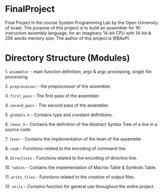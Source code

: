 # FinalProject
 Final Project in the course System Programming Lab by the Open University of Israel.
 The purpose of this project is to build an assembler for 16-instruction assembly language, 
 for an imaginary 14-bit CPU with 14-bit & 256 words memory size. 
 The author of this project is @BAxPI.

 <h1> Directory Structure (Modules) </h1>
 <p>1. <code>assembler</code> - main function definition, argv & argc processing, single file processing.</p>
 <p>2. <code>preprocessor</code> - the preprocessor of the assembler. </p>
 <p>3. <code>first_pass</code> - The first pass of the assembler. </p>
 <p>4. <code>second_pass</code> - The second pass of the assembler. </p>
 <p>5. <code>globals.h</code> - Contains type and constant definitions. </p>
 <p>6. <code>lexer.h</code> - Contains the definition of the Abstract Syntax Tree of a line in a source code. </p>
 <p>7. <code>lexer</code> - Contains the implementation of the lexer of the assembler. </p>
 <p>8. <code>code</code> - Functions related to the encoding of command line. </p>
 <p>9. <code>directives</code> - Functions related to the encoding of directive line. </p>
 <p>10. <code>tables</code> - Contains the implementation of Macros Table & Symbols Table. </p>
 <p>11. <code>write_files</code> - Functions related to the creation of output files. </p>
 <p>12. <code>utils</code> - Contains function for general use throughout the entire project. </p>
